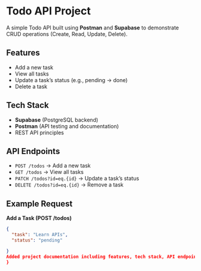 # Todo API Project  

A simple Todo API built using **Postman** and **Supabase** to demonstrate CRUD operations (Create, Read, Update, Delete).  

## Features  
- Add a new task  
- View all tasks  
- Update a task’s status (e.g., pending → done)  
- Delete a task  

## Tech Stack  
- **Supabase** (PostgreSQL backend)  
- **Postman** (API testing and documentation)  
- REST API principles  

## API Endpoints  
- `POST /todos` → Add a new task  
- `GET /todos` → View all tasks  
- `PATCH /todos?id=eq.{id}` → Update a task’s status  
- `DELETE /todos?id=eq.{id}` → Remove a task  

## Example Request  
**Add a Task (POST /todos)**  
```json
{
  "task": "Learn APIs",
  "status": "pending"

}
Added project documentation including features, tech stack, API endpoints, and example request for the Todo API.
}
